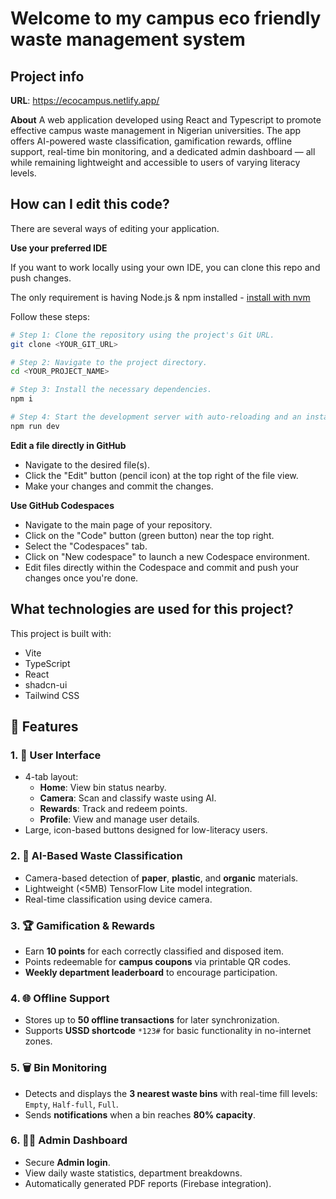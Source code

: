 # Welcome to my campus eco friendly waste management system

## Project info

**URL**: https://ecocampus.netlify.app/

**About**
A web application developed using React and Typescript to promote effective campus waste management in Nigerian universities. The app offers AI-powered waste classification, gamification rewards, offline support, real-time bin monitoring, and a dedicated admin dashboard — all while remaining lightweight and accessible to users of varying literacy levels.

## How can I edit this code?

There are several ways of editing your application.

**Use your preferred IDE**

If you want to work locally using your own IDE, you can clone this repo and push changes.

The only requirement is having Node.js & npm installed - [install with nvm](https://github.com/nvm-sh/nvm#installing-and-updating)

Follow these steps:

```sh
# Step 1: Clone the repository using the project's Git URL.
git clone <YOUR_GIT_URL>

# Step 2: Navigate to the project directory.
cd <YOUR_PROJECT_NAME>

# Step 3: Install the necessary dependencies.
npm i

# Step 4: Start the development server with auto-reloading and an instant preview.
npm run dev
```

**Edit a file directly in GitHub**

- Navigate to the desired file(s).
- Click the "Edit" button (pencil icon) at the top right of the file view.
- Make your changes and commit the changes.

**Use GitHub Codespaces**

- Navigate to the main page of your repository.
- Click on the "Code" button (green button) near the top right.
- Select the "Codespaces" tab.
- Click on "New codespace" to launch a new Codespace environment.
- Edit files directly within the Codespace and commit and push your changes once you're done.

## What technologies are used for this project?

This project is built with:

- Vite
- TypeScript
- React
- shadcn-ui
- Tailwind CSS

## 🌟 Features

### 1. 🧭 User Interface
- 4-tab layout:
  - **Home**: View bin status nearby.
  - **Camera**: Scan and classify waste using AI.
  - **Rewards**: Track and redeem points.
  - **Profile**: View and manage user details.
- Large, icon-based buttons designed for low-literacy users.

### 2. 🤖 AI-Based Waste Classification
- Camera-based detection of **paper**, **plastic**, and **organic** materials.
- Lightweight (<5MB) TensorFlow Lite model integration.
- Real-time classification using device camera.

### 3. 🏆 Gamification & Rewards
- Earn **10 points** for each correctly classified and disposed item.
- Points redeemable for **campus coupons** via printable QR codes.
- **Weekly department leaderboard** to encourage participation.

### 4. 🌐 Offline Support
- Stores up to **50 offline transactions** for later synchronization.
- Supports **USSD shortcode** `*123#` for basic functionality in no-internet zones.

### 5. 🗑 Bin Monitoring
- Detects and displays the **3 nearest waste bins** with real-time fill levels:  
  `Empty`, `Half-full`, `Full`.
- Sends **notifications** when a bin reaches **80% capacity**.

### 6. 👩‍💼 Admin Dashboard
- Secure **Admin login**.
- View daily waste statistics, department breakdowns.
- Automatically generated PDF reports (Firebase integration).
